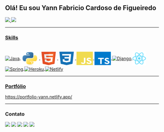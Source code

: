 ## Olá! Eu sou Yann Fabricio Cardoso de Figueiredo 

<div>
  <a href="https://github.com/YannFigueiredo/">
  <img height="180em" src="https://github-readme-stats.vercel.app/api?username=YannFigueiredo&show_icons=true&theme=dracula&include_all_commits=true&count_private=true"/>
  <img height="180em" src="https://github-readme-stats.vercel.app/api/top-langs/?username=YannFigueiredo&layout=compact&langs_count=7&theme=dracula"/>
</div>
<hr/>
 
### Skills
 
<div style="display: inline_block"><br>
  <img align="center" alt="Java" title="Java" height="50" width="60"src="https://img.icons8.com/color/48/000000/java-coffee-cup-logo--v1.png"/>
  <img align="center" alt="Python" title="Python" height="50" width="60" src="https://raw.githubusercontent.com/devicons/devicon/master/icons/python/python-original.svg">
  <img align="center" alt="HTML 5" title="HTML 5" height="45" width="55" src="https://raw.githubusercontent.com/devicons/devicon/master/icons/html5/html5-original.svg">
  <img align="center" alt="CSS 3" title="CSS 3" height="45" width="55" src="https://raw.githubusercontent.com/devicons/devicon/master/icons/css3/css3-plain.svg"> 
  <img align="center" alt="JavaScript" title="JavaScript" height="45" width="55" src="https://raw.githubusercontent.com/devicons/devicon/master/icons/javascript/javascript-plain.svg">
   <img align="center" alt="TypeScript" title="TypeScript" height="45" width="55" src="https://raw.githubusercontent.com/devicons/devicon/master/icons/typescript/typescript-plain.svg">
  <img align="center" alt="Django" title="Django" height="45" width="45" src="https://seeklogo.com/images/D/django-logo-4C5ECF7036-seeklogo.com.png">
  <img align="center" alt="React" title="React" height="45" width="45" src="https://raw.githubusercontent.com/devicons/devicon/master/icons/react/react-original.svg">
  <img align="center" alt="Spring" title="Spring" height="45" width="45" src="https://www.vectorlogo.zone/logos/springio/springio-icon.svg">
  <img align="center" alt="Heroku" title="Heroku" height="45" width="45" src="https://dashboard.snapcraft.io/site_media/appmedia/2017/09/heroku.png">
  <img align="center" alt="Netlify" title="Netlify" height="45" width="55" src="https://www.vectorlogo.zone/logos/netlify/netlify-icon.svg">
</div>
 <hr/>
 
 ### Portfólio
 
 https://portfolio-yann.netlify.app/
 
 <hr/>
 
 ### Contato
 
<div> 
  <a href = "mailto:yann.fabricio@hotmail.com"><img src="https://img.shields.io/badge/Microsoft_Outlook-0078D4?style=for-the-badge&logo=microsoft-outlook&logoColor=white" target="_blank"></a>
  <a href = "mailto:yannfabricio@gmail.com"><img src="https://img.shields.io/badge/Gmail-D14836?style=for-the-badge&logo=gmail&logoColor=white" target="_blank"></a>
  <a href = "https://web.whatsapp.com/send?phone=5591981133506"><img src="https://img.shields.io/badge/WhatsApp-25D366?style=for-the-badge&logo=whatsapp&logoColor=white" target="_blank"></a>
  <a href = "https://t.me/YannFigueiredo"><img src="https://img.shields.io/badge/Telegram-2CA5E0?style=for-the-badge&logo=telegram&logoColor=white" target="_blank"></a>
  <a href="https://www.linkedin.com/in/yannfigueiredo/" target="_blank"><img src="https://img.shields.io/badge/-LinkedIn-%230077B5?style=for-the-badge&logo=linkedin&logoColor=white" target="_blank"></a> 
</div>
